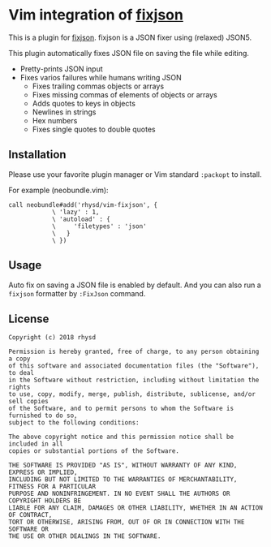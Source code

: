 Vim integration of [fixjson][]
==============================

This is a plugin for [fixjson][]. fixjson is a JSON fixer using (relaxed) JSON5.

This plugin automatically fixes JSON file on saving the file while editing.

- Pretty-prints JSON input
- Fixes varios failures while humans writing JSON
  - Fixes trailing commas objects or arrays
  - Fixes missing commas of elements of objects or arrays
  - Adds quotes to keys in objects
  - Newlines in strings
  - Hex numbers
  - Fixes single quotes to double quotes

## Installation

Please use your favorite plugin manager or Vim standard `:packopt` to install.

For example (neobundle.vim):

```vim
call neobundle#add('rhysd/vim-fixjson', {
            \ 'lazy' : 1,
            \ 'autoload' : {
            \     'filetypes' : 'json'
            \   }
            \ })
```

## Usage

Auto fix on saving a JSON file is enabled by default. And you can also run a `fixjson` formatter by
`:FixJson` command.

## License

```
Copyright (c) 2018 rhysd

Permission is hereby granted, free of charge, to any person obtaining a copy
of this software and associated documentation files (the "Software"), to deal
in the Software without restriction, including without limitation the rights
to use, copy, modify, merge, publish, distribute, sublicense, and/or sell copies
of the Software, and to permit persons to whom the Software is furnished to do so,
subject to the following conditions:

The above copyright notice and this permission notice shall be included in all
copies or substantial portions of the Software.

THE SOFTWARE IS PROVIDED "AS IS", WITHOUT WARRANTY OF ANY KIND, EXPRESS OR IMPLIED,
INCLUDING BUT NOT LIMITED TO THE WARRANTIES OF MERCHANTABILITY, FITNESS FOR A PARTICULAR
PURPOSE AND NONINFRINGEMENT. IN NO EVENT SHALL THE AUTHORS OR COPYRIGHT HOLDERS BE
LIABLE FOR ANY CLAIM, DAMAGES OR OTHER LIABILITY, WHETHER IN AN ACTION OF CONTRACT,
TORT OR OTHERWISE, ARISING FROM, OUT OF OR IN CONNECTION WITH THE SOFTWARE OR
THE USE OR OTHER DEALINGS IN THE SOFTWARE.
```

[fixjson]: https://github.com/rhysd/fixjson
